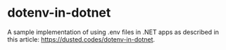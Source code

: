 # dotenv-in-dotnet

A sample implementation of using .env files in .NET apps as described in this article: https://dusted.codes/dotenv-in-dotnet.
